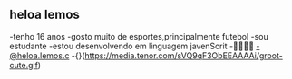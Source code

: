 ## heloa lemos ##
-tenho 16 anos 
-gosto muito de esportes,principalmente futebol
-sou estudante
-estou desenvolvendo em linguagem javenScrit
-🥇👱‍♀️💸
-@heloa.lemos.c
-{}(https://media.tenor.com/sVQ9qF3ObEEAAAAi/groot-cute.gif)
